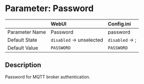 # Parameter: Password

|                   | WebUI               | Config.ini
|:---               |:---                 |:----
| Parameter Name    | Password            | password
| Default State     | `disabled` -> unselected | `disabled` -> ;
| Default Value     | `PASSWORD`         | `PASSWORD`


## Description

Password for MQTT broker authentication.
